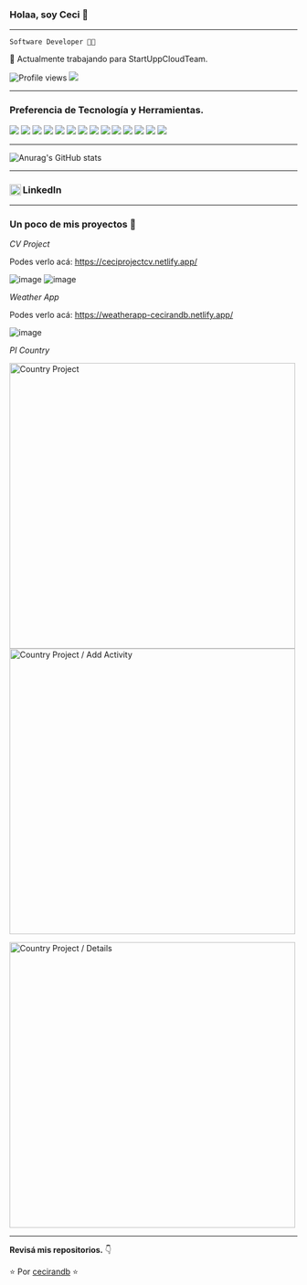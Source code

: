 ### Holaa, soy Ceci 👋

---

`Software Developer 👩‍💻`
 
 🌱 Actualmente trabajando para StartUppCloudTeam.

![Profile views](https://gpvc.arturio.dev/cecirandb)  <img src="https://img.shields.io/github/followers/cecirandb?label=Follow" style=" float:left, margin-right:10px" />

---


### Preferencia de Tecnología y Herramientas.

<img src = "https://img.shields.io/badge/-HTML5-E34F26?style=flat&logo=html5&logoColor=white"> <img src = "https://img.shields.io/badge/-CSS3-1572B6?style=flat&logo=css3&logoColor=white">
<img src="https://img.shields.io/badge/-JavaScript-eed718?style=flat&logo=javascript&logoColor=ffffff">
<img src="https://img.shields.io/badge/-Node.js-3C873A?style=flat&logo=Node.js&logoColor=white">
<img src="https://img.shields.io/badge/-React-000000?style=flat&logo=react&logoColor=00c8ff">
<img src="https://img.shields.io/badge/-Redux-6a72d1?style=flat&logo=redux&logoColor=ffffff">
<img src="https://img.shields.io/badge/-Express.js-787878?style=flat">
<img src="https://img.shields.io/badge/-Sequelize-1798CD?style=flat&logo=sequelize&logoColor=ffffff">
<img src="https://img.shields.io/badge/-PostgreSQL-336791?style=flat&logo=PostgreSQL&logoColor=ffffff">
<img src="http://img.shields.io/badge/-Git-F1502F?style=flat&logo=git&logoColor=FFFFFF">
<img src="https://img.shields.io/badge/-Apex%20SalesForce-1798c1?style=flat&logo=salesforce&logoColor=ffffff">
<img src="http://img.shields.io/badge/-Git-F1502F?style=flat&logo=git&logoColor=FFFFFF">
<img src="https://img.shields.io/badge/-Jira-0052cc?style=flat&logo=jirasoftware&logoColor=ffffff">
<img src="https://img.shields.io/badge/-Microsoft%20Teams-505AC9?style=flat&logo=microsoftteams&logoColor=ffffff">

---

![Anurag's GitHub stats](https://github-readme-stats.vercel.app/api?username=cecirandb&theme=ayu-mirage=true)

---


### LinkedIn [<img align="left" alt="Cecilia Cuello | LinkedIn" width="20px" src="https://cdn.jsdelivr.net/npm/simple-icons@v3/icons/linkedin.svg" />][linkedin]


---
### Un poco de mis proyectos :loudspeaker: 

*CV Project*

Podes verlo acá: https://ceciprojectcv.netlify.app/

![image](https://user-images.githubusercontent.com/87193132/180669459-77d11c69-4414-41f2-8d7c-6ec9ef390500.png)
![image](https://user-images.githubusercontent.com/87193132/180669530-dbf31a1e-e56d-45f8-b7ef-5831472d91ea.png)

*Weather App*

Podes verlo acá: https://weatherapp-cecirandb.netlify.app/

![image](https://user-images.githubusercontent.com/87193132/180669622-561c88d6-38e6-4700-a379-b520cf5cc74b.png)

*PI Country*

<img align="center" alt="Country Project" width="500px" src="https://user-images.githubusercontent.com/87193132/149218993-2a572962-64f5-4dc2-a454-76d96f52a321.png"><img align="center" alt="Country Project / Add Activity" width="500px" src="https://user-images.githubusercontent.com/87193132/149219203-8bfe4ff2-02b9-45c7-83f9-4999c218467a.png" >

<img align="center" alt="Country Project / Details" width="500px" src="https://user-images.githubusercontent.com/87193132/149219379-f7cb876b-288e-4b9e-a19a-ef34784bf27d.png" >

---

**Revisá mis repositorios.** 👇

:star: Por [cecirandb](https://github.com/cecirandb) :star:

[twitter]: https://twitter.com/cecirandb
[instagram]: https://www.instagram.com/cecirandb/
[linkedin]: https://www.linkedin.com/in/cecilia-cuello/
